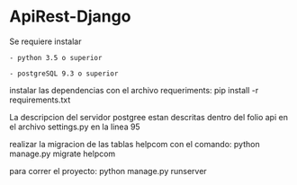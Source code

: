 # ApiRest-Django


Se requiere instalar 

    - python 3.5 o superior

    - postgreSQL 9.3 o superior

instalar las dependencias con el archivo requeriments: pip install -r requirements.txt

La descripcion del servidor postgree estan descritas dentro del folio api en el archivo settings.py en la linea 95

realizar la migracion de las tablas helpcom con el comando: python manage.py migrate helpcom

para correr el proyecto: python manage.py runserver
